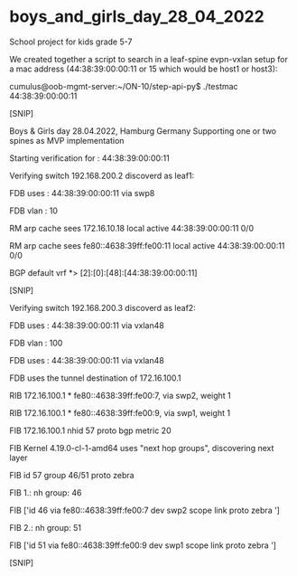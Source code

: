 # boys_and_girls_day_28_04_2022
School project for kids grade 5-7

We created together a script to search in a leaf-spine evpn-vxlan setup for a mac address (44:38:39:00:00:11 or 15 which would be host1 or host3):

cumulus@oob-mgmt-server:~/ON-10/step-api-py$ ./testmac 44:38:39:00:00:11

[SNIP]
  
Boys & Girls day 28.04.2022, Hamburg Germany
Supporting one or two spines as MVP implementation

Starting verification for : 44:38:39:00:00:11

Verifying switch 192.168.200.2  discoverd as leaf1:
  
FDB                 uses      : 44:38:39:00:00:11 via swp8
  
FDB                 vlan : 10
  
RM arp cache        sees      172.16.10.18            local        active   44:38:39:00:00:11
0/0
  
RM arp cache        sees      fe80::4638:39ff:fe00:11 local        active   44:38:39:00:00:11
0/0
  
BGP default vrf               *> [2]:[0]:[48]:[44:38:39:00:00:11]
  
[SNIP]  
  
Verifying switch 192.168.200.3  discoverd as leaf2:

FDB                 uses      : 44:38:39:00:00:11 via vxlan48

FDB                 vlan : 100

FDB                 uses      : 44:38:39:00:00:11 via vxlan48

FDB                 uses the tunnel destination of 172.16.100.1

RIB                           172.16.100.1   * fe80::4638:39ff:fe00:7, via swp2, weight 1

RIB                           172.16.100.1   * fe80::4638:39ff:fe00:9, via swp1, weight 1

FIB                           172.16.100.1 nhid 57 proto bgp metric 20

FIB                           Kernel 4.19.0-cl-1-amd64 uses "next hop groups", discovering next layer

FIB                                id 57 group 46/51 proto zebra

FIB                                      1.: nh group: 46

FIB                                     ['id 46 via fe80::4638:39ff:fe00:7 dev swp2 scope link proto zebra ']

FIB                                      2.: nh group: 51

FIB                                     ['id 51 via fe80::4638:39ff:fe00:9 dev swp1 scope link proto zebra ']

[SNIP]
